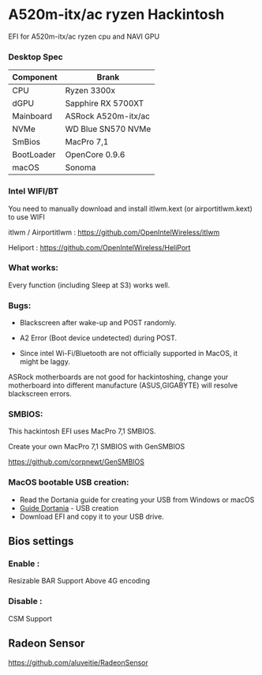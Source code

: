 # A520m-itx/ac ryzen Hackintosh

EFI for A520m-itx/ac ryzen cpu and NAVI GPU


### Desktop Spec

| Component        | Brank                              |
| ---------------- | ---------------------------------- |
| CPU              | Ryzen 3300x                        |
| dGPU             | Sapphire RX 5700XT                 |
| Mainboard        | ASRock A520m-itx/ac                |
| NVMe             | WD Blue SN570 NVMe                 |
| SmBios           | MacPro 7,1                         |
| BootLoader       | OpenCore 0.9.6                     |
| macOS            | Sonoma                             |


### Intel WIFI/BT
You need to manually download and install itlwm.kext (or airportitlwm.kext) to use WIFI

itlwm / Airportitlwm : https://github.com/OpenIntelWireless/itlwm

Heliport : https://github.com/OpenIntelWireless/HeliPort


### What works:

Every function (including Sleep at S3) works well.


### Bugs:

- Blackscreen after wake-up and POST randomly.

- A2 Error (Boot device undetected) during POST.

- Since intel Wi-Fi/Bluetooth are not officially supported in MacOS, it might be laggy.
  

ASRock motherboards are not good for hackintoshing, change your motherboard into different manufacture (ASUS,GIGABYTE) will resolve blackscreen errors.


### SMBIOS:

This hackintosh EFI uses MacPro 7,1 SMBIOS.

Create your own MacPro 7,1 SMBIOS with GenSMBIOS

https://github.com/corpnewt/GenSMBIOS


### MacOS bootable USB creation:
- Read the Dortania guide for creating your USB from Windows or macOS
- [Guide Dortania](https://dortania.github.io/OpenCore-Install-Guide/installer-guide/) - USB creation
- Download EFI and copy it to your USB drive.


## Bios settings
### Enable :
Resizable BAR Support
Above 4G encoding


### Disable : 
CSM Support

## Radeon Sensor

https://github.com/aluveitie/RadeonSensor
